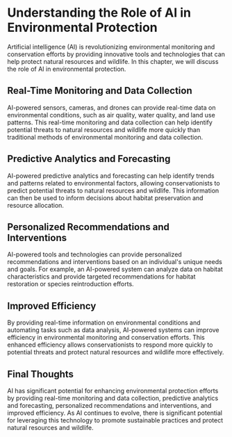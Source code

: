 Understanding the Role of AI in Environmental Protection
======================================================================================================================================

Artificial intelligence (AI) is revolutionizing environmental monitoring and conservation efforts by providing innovative tools and technologies that can help protect natural resources and wildlife. In this chapter, we will discuss the role of AI in environmental protection.

Real-Time Monitoring and Data Collection
----------------------------------------

AI-powered sensors, cameras, and drones can provide real-time data on environmental conditions, such as air quality, water quality, and land use patterns. This real-time monitoring and data collection can help identify potential threats to natural resources and wildlife more quickly than traditional methods of environmental monitoring and data collection.

Predictive Analytics and Forecasting
------------------------------------

AI-powered predictive analytics and forecasting can help identify trends and patterns related to environmental factors, allowing conservationists to predict potential threats to natural resources and wildlife. This information can then be used to inform decisions about habitat preservation and resource allocation.

Personalized Recommendations and Interventions
----------------------------------------------

AI-powered tools and technologies can provide personalized recommendations and interventions based on an individual's unique needs and goals. For example, an AI-powered system can analyze data on habitat characteristics and provide targeted recommendations for habitat restoration or species reintroduction efforts.

Improved Efficiency
-------------------

By providing real-time information on environmental conditions and automating tasks such as data analysis, AI-powered systems can improve efficiency in environmental monitoring and conservation efforts. This enhanced efficiency allows conservationists to respond more quickly to potential threats and protect natural resources and wildlife more effectively.

Final Thoughts
--------------

AI has significant potential for enhancing environmental protection efforts by providing real-time monitoring and data collection, predictive analytics and forecasting, personalized recommendations and interventions, and improved efficiency. As AI continues to evolve, there is significant potential for leveraging this technology to promote sustainable practices and protect natural resources and wildlife.
